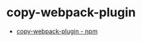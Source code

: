 # copy-webpack-plugin

- [copy-webpack-plugin  -  npm](https://www.npmjs.com/package/copy-webpack-plugin)
